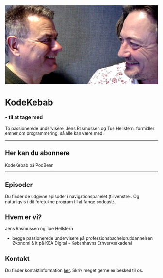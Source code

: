 ![](./image/JT01.png)
# KodeKebab
### - til at tage med
To passionerede undervisere, Jens Rasmussen og Tue Hellstern, formidler emner om programmering, så alle kan være med.

---

## Her kan du abonnere
[KodeKebab på PodBean](https://kodekebab.podbean.com/)

---

## Episoder
Du finder de udgivne episoder i navigationspanelet (til venstre). Og naturligvis i dit foretukne program til at fange podcasts.

## Hvem er vi?
Jens Rasmussen og Tue Hellstern
- begge passionerede undervisere på professionsbacheloruddannelsen Økonomi & it på KEA Digital - Københavns Erhvervsakademi

## Kontakt
Du finder kontaktinformation [her](./kontakt/README.md). Skriv meget gerne en besked til os.
